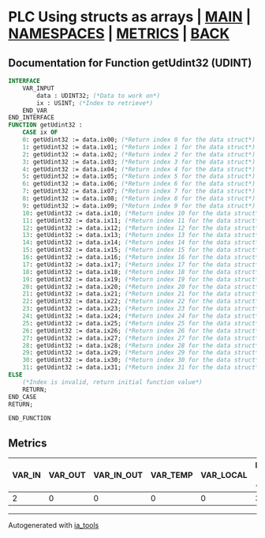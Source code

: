 # PLC Using structs as arrays | [MAIN] | [NAMESPACES] | [METRICS] | [BACK]  

## Documentation for Function getUdint32 (UDINT)  

```pascal
INTERFACE
    VAR_INPUT
        data : UDINT32; (*Data to work on*)
        ix : USINT; (*Index to retrieve*)
    END_VAR
END_INTERFACE
FUNCTION getUdint32 :
    CASE ix OF
	0: getUdint32 := data.ix00; (*Return index 0 for the data struct*)
	1: getUdint32 := data.ix01; (*Return index 1 for the data struct*)
	2: getUdint32 := data.ix02; (*Return index 2 for the data struct*)
	3: getUdint32 := data.ix03; (*Return index 3 for the data struct*)
	4: getUdint32 := data.ix04; (*Return index 4 for the data struct*)
	5: getUdint32 := data.ix05; (*Return index 5 for the data struct*)
	6: getUdint32 := data.ix06; (*Return index 6 for the data struct*)
	7: getUdint32 := data.ix07; (*Return index 7 for the data struct*)
	8: getUdint32 := data.ix08; (*Return index 8 for the data struct*)
	9: getUdint32 := data.ix09; (*Return index 9 for the data struct*)
	10: getUdint32 := data.ix10; (*Return index 10 for the data struct*)
	11: getUdint32 := data.ix11; (*Return index 11 for the data struct*)
	12: getUdint32 := data.ix12; (*Return index 12 for the data struct*)
	13: getUdint32 := data.ix13; (*Return index 13 for the data struct*)
	14: getUdint32 := data.ix14; (*Return index 14 for the data struct*)
	15: getUdint32 := data.ix15; (*Return index 15 for the data struct*)
	16: getUdint32 := data.ix16; (*Return index 16 for the data struct*)
	17: getUdint32 := data.ix17; (*Return index 17 for the data struct*)
	18: getUdint32 := data.ix18; (*Return index 18 for the data struct*)
	19: getUdint32 := data.ix19; (*Return index 19 for the data struct*)
	20: getUdint32 := data.ix20; (*Return index 20 for the data struct*)
	21: getUdint32 := data.ix21; (*Return index 21 for the data struct*)
	22: getUdint32 := data.ix22; (*Return index 22 for the data struct*)
	23: getUdint32 := data.ix23; (*Return index 23 for the data struct*)
	24: getUdint32 := data.ix24; (*Return index 24 for the data struct*)
	25: getUdint32 := data.ix25; (*Return index 25 for the data struct*)
	26: getUdint32 := data.ix26; (*Return index 26 for the data struct*)
	27: getUdint32 := data.ix27; (*Return index 27 for the data struct*)
	28: getUdint32 := data.ix28; (*Return index 28 for the data struct*)
	29: getUdint32 := data.ix29; (*Return index 29 for the data struct*)
	30: getUdint32 := data.ix30; (*Return index 30 for the data struct*)
	31: getUdint32 := data.ix31; (*Return index 31 for the data struct*)
ELSE
	(*Index is invalid, return initial function value*)
	RETURN;
END_CASE
RETURN;

END_FUNCTION
```

## Metrics  

| VAR_IN | VAR_OUT | VAR_IN_OUT | VAR_TEMP | VAR_LOCAL | Lines of code | Maintainable size |
| ------ | ------- | ---------- | --------- | -------- | ------------- | ----------------- |
| 2 | 0 | 0 | 0 | 0 | 38 | 42 |  

---
Autogenerated with [ia_tools](https://github.com/tkucic/ia_tools)  

[MAIN]: ../../../../index_st.md
[NAMESPACES]: ../../nsList_st.md
[METRICS]: ../../../metrics_st.md
[BACK]: ../nsMain_st.md
